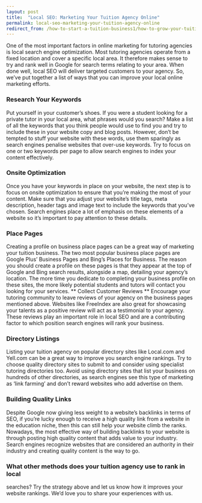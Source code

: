 ```yaml
---
layout: post
title:  "Local SEO: Marketing Your Tuition Agency Online"
permalink: local-seo-marketing-your-tuition-agency-online
redirect_from: /how-to-start-a-tuition-business1/how-to-grow-your-tuition-agency3132014/
---
```

One of the most important factors in online marketing for tutoring agencies is
local search engine optimization. Most tutoring agencies operate from a fixed
location and cover a specific local area. It therefore makes sense to try and
rank well in Google for search terms relating to your area. When done well,
local SEO will deliver targeted customers to your agency. So, we’ve put
together a list of ways that you can improve your local online marketing
efforts. 

### Research Your Keywords

Put yourself in your customer’s shoes.
If you were a student looking for a private tutor in your local area, what
phrases would you search? Make a list of all the keywords that you think
people would use to find you and try to include these in your website copy and
blog posts. However, don’t be tempted to stuff your website with these words,
use them sparingly as search engines penalise websites that over-use keywords.
Try to focus on one or two keywords per page to allow search engines to index
your content effectively. 

### Onsite Optimization

Once you have your
keywords in place on your website, the next step is to focus on onsite
optimization to ensure that you’re making the most of your content. Make sure
that you adjust your website’s title tags, meta description, header tags and
image text to include the keywords that you’ve chosen. Search engines place a
lot of emphasis on these elements of a website so it’s important to pay
attention to these details. 

### Place Pages

Creating a profile on business
place pages can be a great way of marketing your tuition business. The two
most popular business place pages are Google Plus’ Business Pages and Bing’s
Places for Business. The reason you should create a profile on these pages is
that they appear at the top of Google and Bing search results, alongside a
map, detailing your agency’s location. The more time you dedicate to
completing your business profile on these sites, the more likely potential
students and tutors will contact you looking for your services. ** Collect
Customer Reviews ** Encourage your tutoring community to leave reviews of your
agency on the business pages mentioned above. Websites like FreeIndex are also
great for showcasing your talents as a positive review will act as a
testimonial to your agency. These reviews play an important role in local SEO
and are a contributing factor to which position search engines will rank your
business. 

### Directory Listings

Listing your tuition agency on popular
directory sites like Local.com and Yell.com can be a great way to improve you
search engine rankings. Try to choose quality directory sites to submit to and
consider using specialist tutoring directories too. Avoid using directory
sites that list your business on hundreds of other directories, as search
engines see this type of marketing as ‘link farming’ and don’t reward websites
who add advertise on them. 

### Building Quality Links

Despite Google now
giving less weight to a website’s backlinks in terms of SEO, if you’re lucky
enough to receive a high quality link from a website in the education niche,
then this can still help your website climb the ranks. Nowadays, the most
effective way of building backlinks to your website is through posting high
quality content that adds value to your industry. Search engines recognize
websites that are considered an authority in their industry and creating
quality content is the way to go.

### What other methods does your tuition agency use to rank in local
searches? Try the strategy above and let us know how it improves your website
rankings. We’d love you to share your experiences with us.
